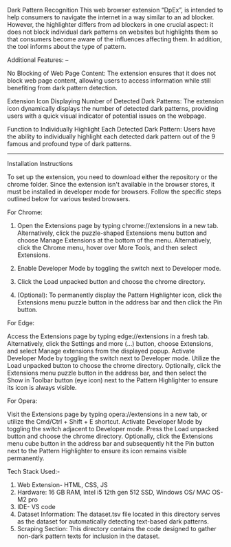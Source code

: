 Dark Pattern Recognition
This web browser extension “DpEx”, is intended to help consumers to navigate the internet in a way similar to an ad blocker. However, the highlighter differs from ad blockers in one crucial aspect: it does not block individual dark patterns on websites but highlights them so that consumers become aware of the influences affecting them. In addition, the tool informs about the type of pattern.

Additional Features: –

No Blocking of Web Page Content: The extension ensures that it does not block web page content, allowing users to access information while still benefiting from dark pattern detection.

Extension Icon Displaying Number of Detected Dark Patterns: The extension icon dynamically displays the number of detected dark patterns, providing users with a quick visual indicator of potential issues on the webpage.

Function to Individually Highlight Each Detected Dark Pattern: Users have the ability to individually highlight each detected dark pattern out of the 9 famous and profound type of dark patterns.

---

Installation Instructions

To set up the extension, you need to download either the repository or the chrome folder. Since the extension isn't available in the browser stores, it must be installed in developer mode for browsers. Follow the specific steps outlined below for various tested browsers.

For Chrome:

1. Open the Extensions page by typing chrome://extensions in a new tab.
   Alternatively, click the puzzle-shaped Extensions menu button and choose Manage Extensions at the bottom of the menu.
   Alternatively, click the Chrome menu, hover over More Tools, and then select Extensions.

2. Enable Developer Mode by toggling the switch next to Developer mode.

3. Click the Load unpacked button and choose the chrome directory.

4. (Optional): To permanently display the Pattern Highlighter icon, click the Extensions menu puzzle button in the address bar and then click the Pin button.

For Edge:

Access the Extensions page by typing edge://extensions in a fresh tab. Alternatively, click the Settings and more (...) button, choose Extensions, and select Manage extensions from the displayed popup. Activate Developer Mode by toggling the switch next to Developer mode. Utilize the Load unpacked button to choose the chrome directory. Optionally, click the Extensions menu puzzle button in the address bar, and then select the Show in Toolbar button (eye icon) next to the Pattern Highlighter to ensure its icon is always visible.

For Opera:

Visit the Extensions page by typing opera://extensions in a new tab, or utilize the Cmd/Ctrl + Shift + E shortcut. Activate Developer Mode by toggling the switch adjacent to Developer mode. Press the Load unpacked button and choose the chrome directory. Optionally, click the Extensions menu cube button in the address bar and subsequently hit the Pin button next to the Pattern Highlighter to ensure its icon remains visible permanently.

Tech Stack Used:-

1. Web Extension- HTML, CSS, JS
2. Hardware: 16 GB RAM, Intel i5 12th gen 512 SSD, Windows OS/ MAC OS- M2 pro
3. IDE- VS code
4. Dataset Information: The dataset.tsv file located in this directory serves as the dataset for automatically detecting text-based dark patterns.
5. Scraping Section: This directory contains the code designed to gather non-dark pattern texts for inclusion in the dataset.
